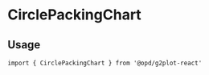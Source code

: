# CirclePackingChart

## Usage

```tsx | pure
import { CirclePackingChart } from '@opd/g2plot-react'
```

<API src="../../src/plots/circle-packing/index.tsx" />
